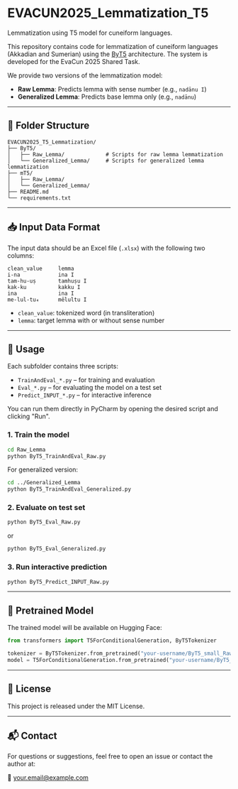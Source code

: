 # EVACUN2025_Lemmatization_T5
Lemmatization using T5 model for cuneiform languages.

This repository contains code for lemmatization of cuneiform languages (Akkadian and Sumerian) using the [ByT5](https://huggingface.co/docs/transformers/model_doc/byt5) architecture. The system is developed for the EvaCun 2025 Shared Task.

We provide two versions of the lemmatization model:

- **Raw Lemma**: Predicts lemma with sense number (e.g., `nadānu I`)
- **Generalized Lemma**: Predicts base lemma only (e.g., `nadānu`)

---

## 📁 Folder Structure

```
EVACUN2025_T5_Lemmatization/
├── ByT5/
│   ├── Raw_Lemma/             # Scripts for raw lemma lemmatization
│   └── Generalized_Lemma/     # Scripts for generalized lemma lemmatization
├── mT5/
│   ├── Raw_Lemma/
│   └── Generalized_Lemma/
├── README.md
└── requirements.txt
```

---

## 📥 Input Data Format

The input data should be an Excel file (`.xlsx`) with the following two columns:

```
clean_value     lemma
i-na            ina I
tam-hu-uṣ       tamhuṣu I
kak-ku          kakku I
ina             ina I
me-lul-tu₄      mēlultu I
```

- `clean_value`: tokenized word (in transliteration)
- `lemma`: target lemma with or without sense number

---

## 🚀 Usage

Each subfolder contains three scripts:

- `TrainAndEval_*.py` – for training and evaluation
- `Eval_*.py` – for evaluating the model on a test set
- `Predict_INPUT_*.py` – for interactive inference

You can run them directly in PyCharm by opening the desired script and clicking "Run".

### 1. Train the model

```bash
cd Raw_Lemma
python ByT5_TrainAndEval_Raw.py
```

For generalized version:

```bash
cd ../Generalized_Lemma
python ByT5_TrainAndEval_Generalized.py
```

### 2. Evaluate on test set

```bash
python ByT5_Eval_Raw.py
```

or

```bash
python ByT5_Eval_Generalized.py
```

### 3. Run interactive prediction

```bash
python ByT5_Predict_INPUT_Raw.py
```

---

## 🤗 Pretrained Model

The trained model will be available on Hugging Face:

```python
from transformers import T5ForConditionalGeneration, ByT5Tokenizer

tokenizer = ByT5Tokenizer.from_pretrained("your-username/ByT5_small_RawLemma")
model = T5ForConditionalGeneration.from_pretrained("your-username/ByT5_small_RawLemma")
```

---

## 📄 License

This project is released under the MIT License.

---

## 📬 Contact

For questions or suggestions, feel free to open an issue or contact the author at:

📧 your.email@example.com
